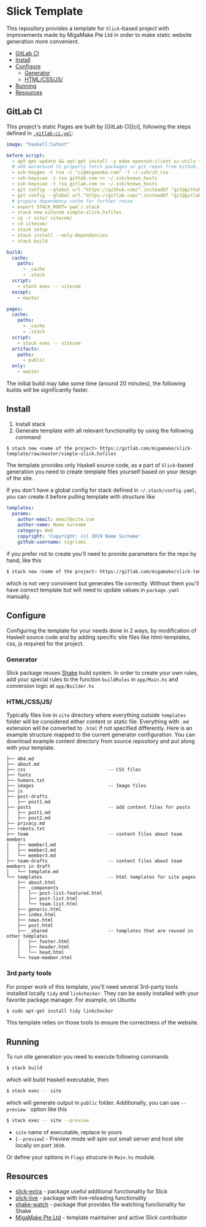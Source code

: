# Slick Template

This repository provides a template for `Slick`-based project with improvements made by MigaMake Pte Ltd in order to make static website generation more convenient.

- [GitLab CI](#gitlab-ci)
- [Install](#install)
- [Configure](#configure)
  * [Generator](#generator)
  * [HTML/CSS/JS/](#html-css-js-)
- [Running](#running)
- [Resources](#resources)


## GitLab CI

This project's static Pages are built by [GitLab CI][ci], following the steps
defined in [`.gitlab-ci.yml`](.gitlab-ci.yml):

```yaml
image: "haskell:latest"

before_script:
  - apt-get update && apt-get install -y make openssh-client xz-utils tidy linkchecker
  # add woraround to properly fetch packages as git repos from Github, Gitlab
  - ssh-keygen -t rsa -C "ci@migamake.com" -f ~/.ssh/id_rsa
  - ssh-keyscan -t rsa github.com >> ~/.ssh/known_hosts
  - ssh-keyscan -t rsa gitlab.com >> ~/.ssh/known_hosts
  - git config --global url."https://github.com/".insteadOf "git@github.com:"
  - git config --global url."https://gitlab.com/".insteadOf "git@gitlab.com:"
  # prepare dependency cache for further reuse
  - export STACK_ROOT=`pwd`/.stack
  - stack new sitecom simple-slick.hsfiles
  - cp -r site/ sitecom/
  - cd sitecom/
  - stack setup
  - stack install --only-dependencies
  - stack build

build:
  cache:
    paths:
      - _cache
      - .stack
  script:
    - stack exec -- sitecom
  except:
    - master

pages:
  cache:
    paths:
      - _cache
      - .stack
  script:
    - stack exec -- sitecom
  artifacts:
    paths:
      - public
  only:
    - master
```

The initial build may take some time (around 20 minutes), the following builds will be significantly faster.


## Install

1. Install stack
2. Generate template with all relevant functionality by using the following command
```
$ stack new <name of the project> https://gitlab.com/migamake/slick-template/raw/master/simple-slick.hsfiles
```

The template provides only Haskell source code, as a part of `Slick`-based generation you need to create template files yourself based on your design of the site.

If you don't have a global config for stack defined in `~/.stack/config.yaml`, you can create it before pulling template with structure like
```yaml
templates:
  params:
    author-email: email@site.com
    author-name: Name Surname
    category: Web
    copyright: 'Copyright: (c) 2019 Name Surname'
    github-username: sigrlami
```

if you prefer not to create you'll need to provide parameters for the repo by hand, like this

```bash
$ stack new <name of the project> https://gitlab.com/migamake/slick-template/raw/master/simple-slick.hsfiles -p "author-email:value" -p "author-name:value" -p "category:value" -p "copyright:value" -p "github-username:value"
```
which is not very convinient but generates file correctly. Without them you'll have correct template but will need to update values in `package.yaml` manually.

## Configure

Configuring the template for your needs done in 2 ways, by modification of Haskell source code and by adding specific site files like html-templates, css, js required for the project.

### Generator

Slick package reuses [Shake](https://shakebuild.com/) build system. In order to create your own rules, add your special rules to the function `buildRules` in `app/Main.hs` and conversion logic at `app/Builder.hs`

### HTML/CSS/JS/

Typically files live in `site` directory where everything outside `templates` folder will be considered either content or static file. Everything with `.md` extension will be converted to `.html` if not specified differently. Here is an example structure mapped to the current generator configuration. You can download example content directory from source repository and put along with your template.

```
├── 404.md
├── about.md
├── css                              -- CSS files
├── fonts
├── humans.txt
├── images                           -- Image files
├── js
├── post-drafts
│   ├── post1.md
├── posts                            -- add content files for posts
│   ├── post1.md
│   ├── post2.md
├── privacy.md
├── robots.txt
├── team                             -- content files about team members
│   ├── member1.md
│   ├── member2.md
│   └── member3.md
├── team-drafts                      -- content files about team members in draft
│   └── template.md
└── templates                        -- html templates for site pages
    ├── about.html
    ├── _components
    │   ├── post-list-featured.html
    │   ├── post-list.html
    │   └── team-list.html
    ├── generic.html
    ├── index.html
    ├── news.html
    ├── post.html
    ├── _shared                      -- templates that are reused in other templates
    │   ├── footer.html
    │   ├── header.html
    │   └── head.html
    └── team-member.html
```

### 3rd party tools

For proper work of this template, you'll need several 3rd-party tools installed locally `tidy` and `linkchecker`. They can be easily installed with your favorite package manager. For example, on Ubuntu
```bash
$ sudo apt-get install tidy linkchecker
```

This template relies on those tools to ensure the correctness of the website.

## Running

To run site generation you need to execute following commands

```bash
$ stack build
```
which will build Haskell executable, then

```bash
$ stack exec -- site
```
which will generate output in `public` folder.
Additionally, you can use `--preview` ` option like this
```bash
$ stack exec -- site --preview
```

- `site` name of executable, replace to yours
- (`--preview`) - Preview  mode will spin out small server and host site locally on port `3030`.

Or define your options in `Flags` strucure in `Main.hs` module.

## Resources

 - [slick-extra](https://gitlab.com/migamake/slick-extra) - package useful additional functionality for Slick
 - [slick-live](https://gitlab.com/migamake/slick-live) - package with live-reloading functionality
 - [shake-watch](https://gitlab.com/migamake/shake-watch) - package that provides file watching functionality for Shake
 - [MigaMake Pte Ltd](https://www.migamake.com/) - template maintainer and active Slick contributor
